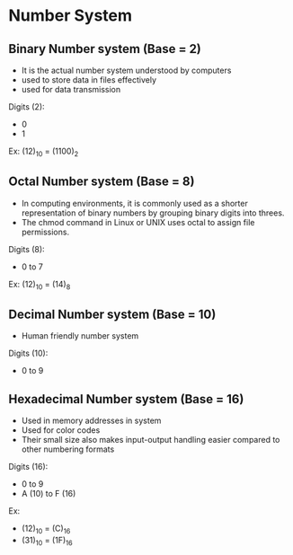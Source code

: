 # Number System

## Binary Number system (Base = 2)

- It is the actual number system understood by computers
- used to store data in files effectively
- used for data transmission

Digits (2):
- 0
- 1

Ex: (12)<sub>10</sub> = (1100)<sub>2</sub>

## Octal Number system (Base = 8)

- In computing environments, it is commonly used as a shorter representation of binary numbers by grouping binary digits into threes.
- The chmod command in Linux or UNIX uses octal to assign file permissions.

Digits (8):
- 0 to 7

Ex: (12)<sub>10</sub> = (14)<sub>8</sub>


## Decimal Number system (Base = 10)

- Human friendly number system 

Digits (10):
- 0 to 9


## Hexadecimal Number system (Base = 16)

- Used in memory addresses in system
- Used for color codes
- Their small size also makes input-output handling easier compared to other numbering formats

Digits (16):
- 0 to 9
- A (10) to F (16)

Ex:
- (12)<sub>10</sub> = (C)<sub>16</sub>
- (31)<sub>10</sub> = (1F)<sub>16</sub>

